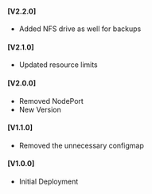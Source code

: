 #### [V2.2.0]
* Added NFS drive as well for backups

#### [V2.1.0]
* Updated resource limits

#### [V2.0.0]
* Removed NodePort
* New Version

#### [V1.1.0]
* Removed the unnecessary configmap

#### [V1.0.0]
* Initial Deployment
